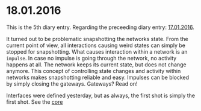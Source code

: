 # 18.01.2016
This is the 5th diary entry. Regarding the preceeding diary entry:
[17.01.2016](17_01_2016.md).

It turned out to be problematic snapshotting the networks state. From the
current point of view, all interactions causing weird states can simply be
stopped for snapshotting. What causes interaction within a network is an
`impulse`. In case no impulse is going through the network, no activity happens
at all. The network keeps its current state, but does not change anymore. This
concept of controlling state changes and activity within networks makes
snapshotting reliable and easy. Impulses can be blocked by simply closing the
gateways. Gateways? Read on!

Interfaces were defined yesterday, but as always, the first shot is simply the
first shot. See the [core](../concept/core.md)
